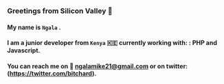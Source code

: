 ### Greetings from Silicon Valley 👋

<!--
**ngala21/ngala21** is a ✨ _special_ ✨ repository because its `README.md` (this file) appears on your GitHub profile.

Here are some ideas to get you started:

- 🔭 I’m currently working on developing my own websites and portfolio
- 🌱 I’m currently learning Javascript
- 👯 I’m looking to collaborate on PHP, Vanilla JS
- 🤔 I’m looking for help with PHP or Javascript
- 💬 Ask me about ...
- 📫 How to reach me: ...
- 😄 Pronouns: ...
- ⚡ Fun fact: ...
-->

#### My name is `Ngala` . 

#### I am a junior developer from `Kenya` :kenya: currently working with: : PHP and Javascript.
 
#### You can reach me on :love_letter: ngalamike21@gmail.com or on twitter: (https://twitter.com/bitchard). 


